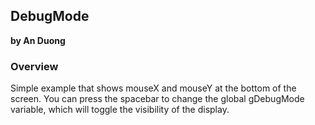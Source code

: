 ## DebugMode

**by An Duong**

### Overview

Simple example that shows mouseX and mouseY at the bottom of the screen. You can press the spacebar to change the global gDebugMode variable, which will toggle the visibility of the display.



